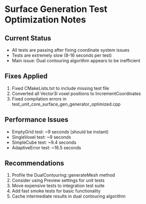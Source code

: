 # Surface Generation Test Optimization Notes

## Current Status
- All tests are passing after fixing coordinate system issues
- Tests are extremely slow (8-16 seconds per test)
- Main issue: Dual contouring algorithm appears to be inefficient

## Fixes Applied
1. Fixed CMakeLists.txt to include missing test file
2. Converted all Vector3i voxel positions to IncrementCoordinates
3. Fixed compilation errors in test_unit_core_surface_gen_generator_optimized.cpp

## Performance Issues
- EmptyGrid test: ~9 seconds (should be instant)
- SingleVoxel test: ~9 seconds 
- SimpleCube test: ~9.4 seconds
- AdaptiveError test: ~16.5 seconds

## Recommendations
1. Profile the DualContouring::generateMesh method
2. Consider using Preview settings for unit tests
3. Move expensive tests to integration test suite
4. Add fast smoke tests for basic functionality
5. Cache intermediate results in dual contouring algorithm